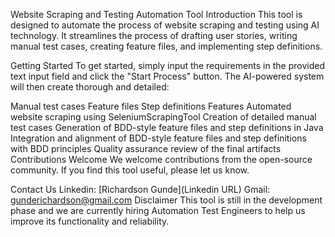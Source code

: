 Website Scraping and Testing Automation Tool
Introduction
This tool is designed to automate the process of website scraping and testing using AI technology. It streamlines the process of drafting user stories, writing manual test cases, creating feature files, and implementing step definitions.

Getting Started
To get started, simply input the requirements in the provided text input field and click the "Start Process" button. The AI-powered system will then create thorough and detailed:

Manual test cases
Feature files
Step definitions
Features
Automated website scraping using SeleniumScrapingTool
Creation of detailed manual test cases
Generation of BDD-style feature files and step definitions in Java
Integration and alignment of BDD-style feature files and step definitions with BDD principles
Quality assurance review of the final artifacts
Contributions Welcome
We welcome contributions from the open-source community. If you find this tool useful, please let us know.

Contact Us
Linkedin: [Richardson Gunde](Linkedin URL)
Gmail: gunderichardson@gmail.com
Disclaimer
This tool is still in the development phase and we are currently hiring Automation Test Engineers to help us improve its functionality and reliability.
